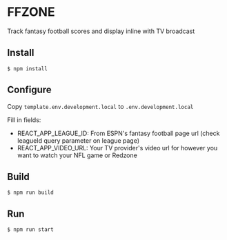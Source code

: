 # FFZONE

Track fantasy football scores and display inline with TV broadcast

## Install

`$ npm install`

## Configure

Copy `template.env.development.local` to `.env.development.local`

Fill in fields:
- REACT_APP_LEAGUE_ID: From ESPN's fantasy football page url (check leagueId query parameter on league page)
- REACT_APP_VIDEO_URL: Your TV provider's video url for however you want to watch your NFL game or Redzone

## Build

`$ npm run build`

## Run

`$ npm run start`